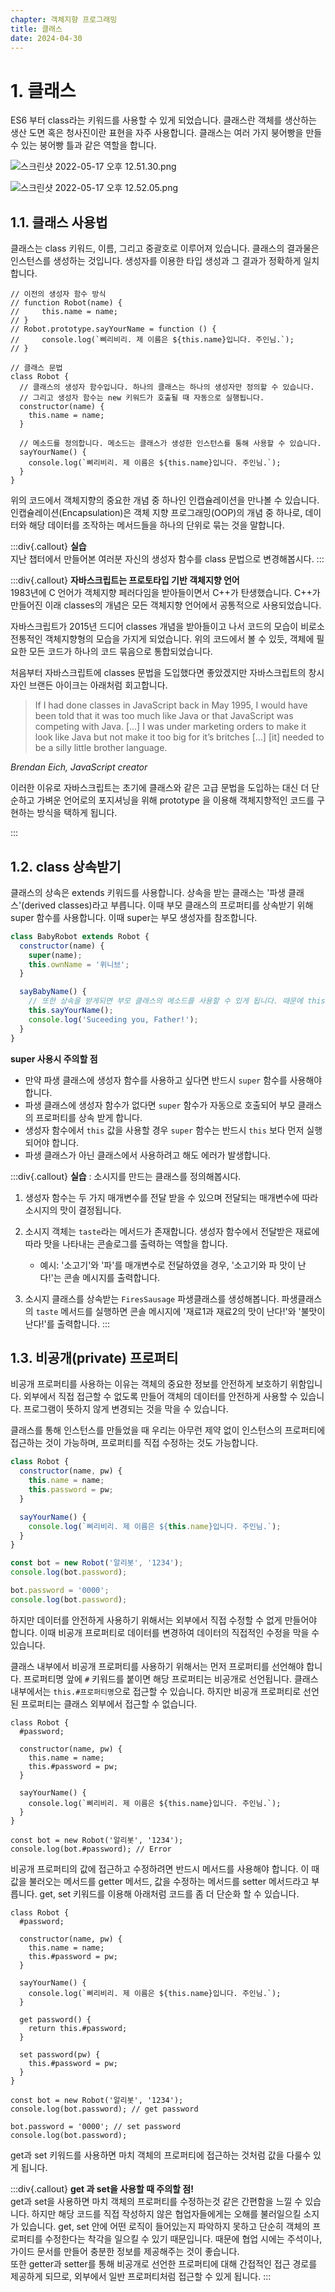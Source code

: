 ```yaml
---
chapter: 객체지향 프로그래밍
title: 클래스
date: 2024-04-30
---
```


# 1. 클래스

ES6 부터 class라는 키워드를 사용할 수 있게 되었습니다.
클래스란 객체를 생산하는 생산 도면 혹은 청사진이란 표현을 자주 사용합니다. 클래스는 여러 가지 붕어빵을 만들 수 있는 붕어빵 틀과 같은 역할을 합니다.

![스크린샷 2022-05-17 오후 12.51.30.png](/images/essentials-javascript/chapter11/11-1.png)

![스크린샷 2022-05-17 오후 12.52.05.png](/images/essentials-javascript/chapter11/11-2.png)

## 1.1. 클래스 사용법

클래스는 class 키워드, 이름, 그리고 중괄호로 이루어져 있습니다. 클래스의 결과물은 인스턴스를 생성하는 것입니다. 생성자를 이용한 타입 생성과 그 결과가 정확하게 일치합니다.

```javascript-exec
// 이전의 생성자 함수 방식
// function Robot(name) {
//     this.name = name;
// }
// Robot.prototype.sayYourName = function () {
//     console.log(`삐리비리. 제 이름은 ${this.name}입니다. 주인님.`);
// }

// 클래스 문법
class Robot {
  // 클래스의 생성자 함수입니다. 하나의 클래스는 하나의 생성자만 정의할 수 있습니다.
  // 그리고 생성자 함수는 new 키워드가 호출될 때 자동으로 실행됩니다.
  constructor(name) {
    this.name = name;
  }

  // 메소드를 정의합니다. 메소드는 클래스가 생성한 인스턴스를 통해 사용할 수 있습니다.
  sayYourName() {
    console.log(`삐리비리. 제 이름은 ${this.name}입니다. 주인님.`);
  }
}
```

위의 코드에서 객체지향의 중요한 개념 중 하나인 인캡슐레이션을 만나볼 수 있습니다. 인캡슐레이션(Encapsulation)은 객체 지향 프로그래밍(OOP)의 개념 중 하나로, 데이터와 해당 데이터를 조작하는 메서드들을 하나의 단위로 묶는 것을 말합니다.

:::div{.callout}
**실습**  
지난 챕터에서 만들어본 여러분 자신의 생성자 함수를 class 문법으로 변경해봅시다.
:::

:::div{.callout}
**자바스크립트는 프로토타입 기반 객체지향 언어**  
1983년에 C 언어가 객체지향 페러다임을 받아들이면서 C++가 탄생했습니다.
C++가 만들어진 이래 classes의 개념은 모든 객체지향 언어에서 공통적으로 사용되었습니다.

자바스크립트가 2015년 드디어 classes 개념을 받아들이고 나서 코드의 모습이 비로소 전통적인 객체지향형의 모습을 가지게 되었습니다. 위의 코드에서 볼 수 있듯, 객체에 필요한 모든 코드가 하나의 코드 묶음으로 통합되었습니다.

처음부터 자바스크립트에 classes 문법을 도입했다면 좋았겠지만 자바스크립트의 창시자인 브랜든 아이크는 아래처럼 회고합니다.

> If I had done classes in JavaScript back in May 1995, I would have been told that it was too much like Java or that JavaScript was competing with Java. [...] I was under marketing orders to make it look like Java but not make it too big for it’s britches […] [it] needed to be a silly little brother language.

_Brendan Eich, JavaScript creator_

이러한 이유로 자바스크립트는 초기에 클래스와 같은 고급 문법을 도입하는 대신 더 단순하고 가벼운 언어로의 포지셔닝을 위해 prototype 을 이용해 객체지향적인 코드를 구현하는 방식을 택하게 됩니다.

:::

## 1.2. class 상속받기

클래스의 상속은 extends 키워드를 사용합니다. 상속을 받는 클래스는 '파생 클래스'(derived classes)라고 부릅니다. 이때 부모 클래스의 프로퍼티를 상속받기 위해 super 함수를 사용합니다. 이때 super는 부모 생성자를 참조합니다.

```jsx
class BabyRobot extends Robot {
  constructor(name) {
    super(name);
    this.ownName = '위니브';
  }

  sayBabyName() {
    // 또한 상속을 받게되면 부모 클래스의 메소드를 사용할 수 있게 됩니다. 때문에 this로 접근 할 수 있습니다.
    this.sayYourName();
    console.log('Suceeding you, Father!');
  }
}
```

**super 사용시 주의할 점**

- 만약 파생 클래스에 생성자 함수를 사용하고 싶다면 반드시 `super` 함수를 사용해야합니다.
- 파생 클래스에 생성자 함수가 없다면 `super` 함수가 자동으로 호출되어 부모 클래스의 프로퍼티를 상속 받게 합니다.
- 생성자 함수에서 `this` 값을 사용할 경우 `super` 함수는 반드시 `this` 보다 먼저 실행되어야 합니다.
- 파생 클래스가 아닌 클래스에서 사용하려고 해도 에러가 발생합니다.

:::div{.callout}
**실습** : 소시지를 만드는 클래스를 정의해봅시다.

1. 생성자 함수는 두 가지 매개변수를 전달 받을 수 있으며 전달되는 매개변수에 따라 소시지의 맛이 결정됩니다.
2. 소시지 객체는 `taste`라는 메서드가 존재합니다. 생성자 함수에서 전달받은 재료에 따라 맛을 나타내는 콘솔로그를 출력하는 역할을 합니다.

   - 예시: '소고기'와 '파'를 매개변수로 전달하였을 경우, '소고기와 파 맛이 난다!'는 콘솔 메시지를 출력합니다.

3. 소시지 클래스를 상속받는 `FiresSausage` 파생클래스를 생성해봅니다. 파생클래스의 `taste` 메서드를 실행하면 콘솔 메시지에 '재료1과 재료2의 맛이 난다!'와 '불맛이 난다!'를 출력합니다.
   :::

## 1.3. 비공개(private) 프로퍼티

비공개 프로퍼티를 사용하는 이유는 객체의 중요한 정보를 안전하게 보호하기 위함입니다. 외부에서 직접 접근할 수 없도록 만들어 객체의 데이터를 안전하게 사용할 수 있습니다. 프로그램이 뜻하지 않게 변경되는 것을 막을 수 있습니다.

클래스를 통해 인스턴스를 만들었을 때 우리는 아무런 제약 없이 인스턴스의 프로퍼티에 접근하는 것이 가능하며, 프로퍼티를 직접 수정하는 것도 가능합니다.

```jsx
class Robot {
  constructor(name, pw) {
    this.name = name;
    this.password = pw;
  }

  sayYourName() {
    console.log(`삐리비리. 제 이름은 ${this.name}입니다. 주인님.`);
  }
}

const bot = new Robot('알리봇', '1234');
console.log(bot.password);
```

```jsx
bot.password = '0000';
console.log(bot.password);
```

하지만 데이터를 안전하게 사용하기 위해서는 외부에서 직접 수정할 수 없게 만들어야 합니다. 이때 비공개 프로퍼티로 데이터를 변경하여 데이터의 직접적인 수정을 막을 수 있습니다.

클래스 내부에서 비공개 프로퍼티를 사용하기 위해서는 먼저 프로퍼티를 선언해야 합니다. 프로퍼티명 앞에 `#` 키워드를 붙이면 해당 프로퍼티는 비공개로 선언됩니다. 클래스 내부에서는 `this.#프로퍼티명`으로 접근할 수 있습니다. 하지만 비공개 프로퍼티로 선언된 프로퍼티는 클래스 외부에서 접근할 수 없습니다.

```javascript-exec
class Robot {
  #password;

  constructor(name, pw) {
    this.name = name;
    this.#password = pw;
  }

  sayYourName() {
    console.log(`삐리비리. 제 이름은 ${this.name}입니다. 주인님.`);
  }
}

const bot = new Robot('알리봇', '1234');
console.log(bot.#password); // Error
```

비공개 프로퍼티의 값에 접근하고 수정하려면 반드시 메서드를 사용해야 합니다. 이 때 값을 불러오는 메서드를 getter 메서드, 값을 수정하는 메서드를 setter 메서드라고 부릅니다. get, set 키워드를 이용해 아래처럼 코드를 좀 더 단순화 할 수 있습니다.

```javascript-exec
class Robot {
  #password;

  constructor(name, pw) {
    this.name = name;
    this.#password = pw;
  }

  sayYourName() {
    console.log(`삐리비리. 제 이름은 ${this.name}입니다. 주인님.`);
  }

  get password() {
    return this.#password;
  }

  set password(pw) {
    this.#password = pw;
  }
}

const bot = new Robot('알리봇', '1234');
console.log(bot.password); // get password

bot.password = '0000'; // set password
console.log(bot.password);

```

get과 set 키워드를 사용하면 마치 객체의 프로퍼티에 접근하는 것처럼 값을 다룰수 있게 됩니다.

:::div{.callout}
**get 과 set을 사용할 때 주의할 점!**  
get과 set을 사용하면 마치 객체의 프로퍼티를 수정하는것 같은 간편함을 느낄 수 있습니다. 하지만 해당 코드를 직접 작성하지 않은 협업자들에게는 오해를 불러일으킬 소지가 있습니다. get, set 안에 어떤 로직이 들어있는지 파악하지 못하고 단순히 객체의 프로퍼티를 수정한다는 착각을 일으킬 수 있기 때문입니다. 때문에 협업 시에는 주석이나, 가이드 문서를 만들어 충분한 정보를 제공해주는 것이 좋습니다.  
또한 getter과 setter를 통해 비공개로 선언한 프로퍼티에 대해 간접적인 접근 경로를 제공하게 되므로, 외부에서 일반 프로퍼티처럼 접근할 수 있게 됩니다.
:::
